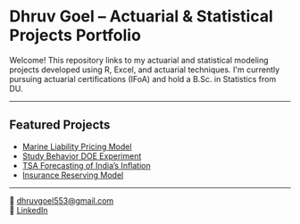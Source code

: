 # Dhruv Goel – Actuarial & Statistical Projects Portfolio

Welcome! This repository links to my actuarial and statistical modeling projects developed using R, Excel, and actuarial techniques. I'm currently pursuing actuarial certifications (IFoA) and hold a B.Sc. in Statistics from DU.

---

## Featured Projects

- [Marine Liability Pricing Model](https://github.com/yourusername/marine-liability-pricing-model)
- [Study Behavior DOE Experiment](https://github.com/yourusername/study-concentration-doe-model)
- [TSA Forecasting of India’s Inflation](https://github.com/yourusername/tsa-india-inflation)
- [Insurance Reserving Model](https://github.com/yourusername/insurance-reserving-model)

---

📧 dhruvgoel553@gmail.com  
🔗 [LinkedIn](https://linkedin.com/in/dhruv-goel-271052227)
